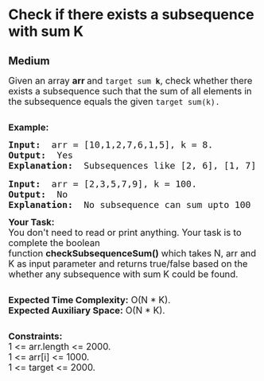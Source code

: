 # Check if there exists a subsequence with sum K
## Medium
<div class="problems_problem_content__Xm_eO"><p><span style="font-size:18px">Given an array <strong>arr&nbsp;</strong>and&nbsp;<code>target sum <strong>k</strong></code>,&nbsp;check whether&nbsp;there exists a subsequence&nbsp;such that the sum of all elements in the subsequence equals the given&nbsp;<code>target sum(k).</code></span></p>

<p><br>
<span style="font-size:18px"><strong>Example:</strong></span></p>

<pre><span style="font-size:18px"><strong>Input: </strong> arr = [10,1,2,7,6,1,5], k = 8.
<strong>Output: </strong> Yes
<strong>Explanation: </strong> Subsequences like [2, 6], [1, 7] sum upto 8</span>

<span style="font-size:18px"><strong>Input: </strong> arr = [2,3,5,7,9], k = 100. </span>
<span style="font-size:18px"><strong>Output: </strong> No</span>
<span style="font-size:18px"><strong>Explanation: </strong> No subsequence can sum upto 100</span></pre>

<p><span style="font-size:18px"><strong>Your Task:</strong><br>
You don't need to read or print anything. Your task is to complete the boolean function&nbsp;<strong>checkSubsequenceSum()</strong>&nbsp;which takes N, arr and K as input parameter and returns true/false based on the whether any subsequence with sum K could be found.</span></p>

<p><br>
<span style="font-size:18px"><strong>Expected Time Complexity:</strong> O(N * K).<br>
<strong>Expected Auxiliary Space:</strong> O(N * K).</span></p>

<p><br>
<span style="font-size:18px"><strong>Constraints:</strong><br>
1 &lt;= arr.length &lt;= 2000.<br>
1 &lt;= arr[i] &lt;= 1000.<br>
1 &lt;= target &lt;= 2000.</span></p>

<p>&nbsp;</p>
</div>